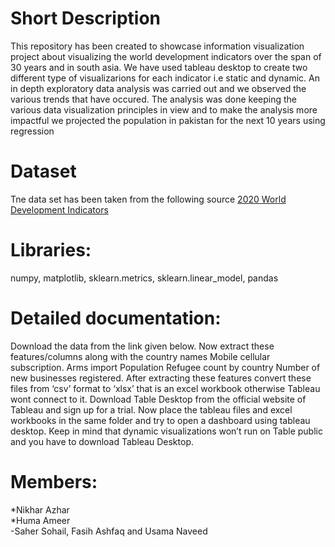 # Short Description
This repository has been created to showcase information visualization project about visualizing the world development indicators over the span of 30 years and in south asia. We have used tableau desktop to create two different type of visualizarions for each indicator i.e static and dynamic. An in depth exploratory data analysis was carried out and we observed the various trends that have occured. The analysis was done keeping the various data visualization principles in view and to make the analysis more impactful we projected the population in pakistan for the next 10 years using regression

# Dataset
Tne data set has been taken from the following source <a href="https://www.kaggle.com/manchunhui/world-development-indicators#">2020 World Development Indicators</a>


# Libraries: 
  numpy, matplotlib, sklearn.metrics, sklearn.linear_model, pandas

# Detailed documentation:


 Download the data from the link given below. 
Now extract these features/columns along with the country names
Mobile cellular subscription.
Arms import
Population
Refugee count by country
Number of new businesses registered.
After extracting these features convert these files from ‘csv’ format to ‘xlsx’ that is an excel workbook otherwise Tableau wont connect to it.
Download Table Desktop from the official website of Tableau and sign up for a trial.
Now place the tableau files and excel workbooks in the same folder and try to open a dashboard using tableau desktop. 
Keep in mind that dynamic visualizations won’t run on Table public and you have to download Tableau Desktop.

# Members: 
*Nikhar Azhar <br>
*Huma Ameer<br> 
-Saher Sohail, Fasih Ashfaq and Usama Naveed
